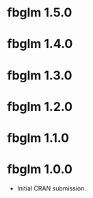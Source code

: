 # fbglm 1.5.0

# fbglm 1.4.0

# fbglm 1.3.0

# fbglm 1.2.0

# fbglm 1.1.0

# fbglm 1.0.0

* Initial CRAN submission.
